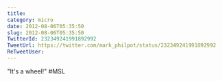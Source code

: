 ```yaml
---
title: 
category: micro
date: 2012-08-06T05:35:50
slug: 2012-08-06T05:35:50
TwitterId: 232349241991892992
TweetUrl: https://twitter.com/mark_philpot/status/232349241991892992
ReTweetUser: 
---
```


"It's a wheel!" #MSL